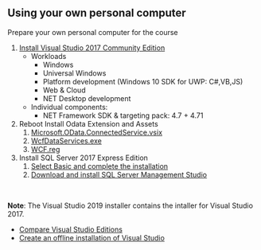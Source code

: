 ## Using your own personal computer

Prepare your own personal computer for the course

1. [Install Visual Studio 2017 Community Edition](https://visualstudio.microsoft.com/downloads/)
   * Workloads
     * Windows
     * Universal Windows
     * Platform development (Windows 10 SDK for UWP: C#,VB,JS)
     * Web & Cloud
     * NET Desktop development
   * Individual components:
     * NET Framework SDK & targeting pack: 4.7 + 4.71 
1. Reboot Install Odata Extension and Assets
   1. [Microsoft.OData.ConnectedService.vsix](https://github.com/MicrosoftLearning/20483-Programming-in-C-Sharp/blob/master/Allfiles/Assets/Microsoft.OData.ConnectedService.vsix?raw=true)
   1. [WcfDataServices.exe](https://github.com/MicrosoftLearning/20483-Programming-in-C-Sharp/blob/master/Allfiles/Assets/WcfDataServices.exe?raw=true)
   1. [WCF.reg](https://raw.githubusercontent.com/MicrosoftLearning/20483-Programming-in-C-Sharp/master/Allfiles/Assets/WCF.reg)
1. Install SQL Server 2017 Express Edition 
   1. [Select Basic and complete the installation](https://www.microsoft.com/en-us/sql-server/sql-server-editions-express) 
   1. [Download and install SQL Server Management Studio](https://docs.microsoft.com/en-us/sql/ssms/download-sql-server-management-studio-ssms?view=sql-server-2017)

<br>

**Note**: The Visual Studio 2019 installer contains the intaller for Visual Studio 2017.
 * [Compare Visual Studio Editions](https://visualstudio.microsoft.com/vs/compare/)
 * [Create an offline installation of Visual Studio](https://docs.microsoft.com/en-us/visualstudio/install/create-an-offline-installation-of-visual-studio)
